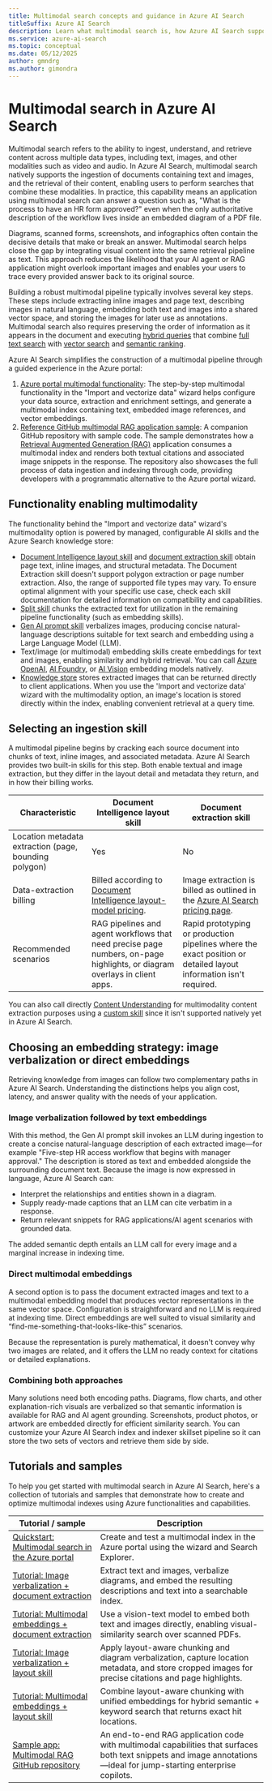 ```yaml
---
title: Multimodal search concepts and guidance in Azure AI Search
titleSuffix: Azure AI Search
description: Learn what multimodal search is, how Azure AI Search supports it for text + image content, and where to find detailed concepts, tutorials, and samples.
ms.service: azure-ai-search
ms.topic: conceptual
ms.date: 05/12/2025
author: gmndrg
ms.author: gimondra
---
```


# Multimodal search in Azure AI Search

Multimodal search refers to the ability to ingest, understand, and retrieve content across multiple data types, including text, images, and other modalities such as video and audio. In Azure AI Search, multimodal search natively supports the ingestion of documents containing text and images, and the retrieval of their content, enabling users to perform searches that combine these modalities. In practice, this capability means an application using multimodal search can answer a question such as, "What is the process to have an HR form approved?" even when the only authoritative description of the workflow lives inside an embedded diagram of a PDF file.  

Diagrams, scanned forms, screenshots, and infographics often contain the decisive details that make or break an answer. Multimodal search helps close the gap by integrating visual content into the same retrieval pipeline as text. This approach reduces the likelihood that your AI agent or RAG application might overlook important images and enables your users to trace every provided answer back to its original source.

Building a robust multimodal pipeline typically involves several key steps. These steps include extracting inline images and page text, describing images in natural language, embedding both text and images into a shared vector space, and storing the images for later use as annotations. Multimodal search also requires preserving the order of information as it appears in the document and executing [hybrid queries](hybrid-search-overview.md) that combine [full text search](search-lucene-query-architecture.md) with [vector search](vector-search-overview.md) and [semantic ranking](semantic-search-overview.md).

Azure AI Search simplifies the construction of a multimodal pipeline through a guided experience in the Azure portal:

1. [Azure portal multimodal functionality](search-get-started-portal-image-search.md): The step-by-step multimodal functionality in the "Import and vectorize data" wizard helps configure your data source, extraction and enrichment settings, and generate a multimodal index containing text, embedded image references, and vector embeddings.
1. [Reference GitHub multimodal RAG application sample](https://aka.ms/azs-multimodal-sample-app-repo): A companion GitHub repository with sample code. The sample demonstrates how a [Retrieval Augmented Generation (RAG)](retrieval-augmented-generation-overview.md) application consumes a multimodal index and renders both textual citations and associated image snippets in the response. The repository also showcases the full process of data ingestion and indexing through code, providing developers with a programmatic alternative to the Azure portal wizard.
   
## Functionality enabling multimodality

The functionality behind the "Import and vectorize data" wizard's multimodality option is powered by managed, configurable AI skills and the Azure Search knowledge store:

+ [Document Intelligence layout skill](cognitive-search-skill-document-intelligence-layout.md) and [document extraction skill](cognitive-search-skill-document-extraction.md) obtain page text, inline images, and structural metadata. The Document Extraction skill doesn't support polygon extraction or page number extraction. Also, the range of supported file types may vary. To ensure optimal alignment with your specific use case, check each skill documentation for detailed information on compatibility and capabilities.
+ [Split skill](cognitive-search-skill-textsplit.md) chunks the extracted text for utilization in the remaining pipeline functionality (such as embedding skills). 
+ [Gen AI prompt skill](cognitive-search-skill-genai-prompt.md) verbalizes images, producing concise natural-language descriptions suitable for text search and embedding using a Large Language Model (LLM). 
+ Text/image (or multimodal) embedding skills create embeddings for text and images, enabling similarity and hybrid retrieval. You can call [Azure OpenAI](cognitive-search-skill-azure-openai-embedding.md), [AI Foundry](cognitive-search-aml-skill.md), or [AI Vision](cognitive-search-skill-vision-vectorize.md) embedding models natively.
+ [Knowledge store](knowledge-store-concept-intro.md) stores extracted images that can be returned directly to client applications. When you use the 'Import and vectorize data' wizard with the multimodality option, an image's location is stored directly within the index, enabling convenient retrieval at a query time.


## Selecting an ingestion skill

A multimodal pipeline begins by cracking each source document into chunks of text, inline images, and associated metadata. Azure AI Search provides two built-in skills for this step. Both enable textual and image extraction, but they differ in the layout detail and metadata they return, and in how their billing works.

| Characteristic | Document Intelligence layout skill | Document extraction skill |
|----------------|------------------------------------|---------------------------|
| Location metadata extraction (page, bounding polygon) | Yes | No |
| Data-extraction billing | Billed according to [Document Intelligence layout-model pricing](https://azure.microsoft.com/pricing/details/ai-document-intelligence/). | Image extraction is billed as outlined in the [Azure AI Search pricing page](https://azure.microsoft.com/pricing/details/search/). |
| Recommended scenarios | RAG pipelines and agent workflows that need precise page numbers, on-page highlights, or diagram overlays in client apps. | Rapid prototyping or production pipelines where the exact position or detailed layout information isn't required. |

You can also call directly [Content Understanding](/azure/ai-services/content-understanding/concepts/retrieval-augmented-generation) for multimodality content extraction purposes using a [custom skill](cognitive-search-custom-skill-web-api.md) since it isn't supported natively yet in Azure AI Search. 

## Choosing an embedding strategy: image verbalization or direct embeddings
Retrieving knowledge from images can follow two complementary paths in Azure AI Search. Understanding the distinctions helps you align cost, latency, and answer quality with the needs of your application.

### Image verbalization followed by text embeddings
With this method, the Gen AI prompt skill invokes an LLM during ingestion to create a concise natural-language description of each extracted image—for example "Five-step HR access workflow that begins with manager approval." The description is stored as text and embedded alongside the surrounding document text. Because the image is now expressed in language, Azure AI Search can:

- Interpret the relationships and entities shown in a diagram.
- Supply ready-made captions that an LLM can cite verbatim in a response.
- Return relevant snippets for RAG applications/AI agent scenarios with grounded data.

The added semantic depth entails an LLM call for every image and a marginal increase in indexing time.

### Direct multimodal embeddings
A second option is to pass the document extracted images and text to a multimodal embedding model that produces vector representations in the same vector space. Configuration is straightforward and no LLM is required at indexing time. Direct embeddings are well suited to visual similarity and “find-me-something-that-looks-like-this” scenarios.

Because the representation is purely mathematical, it doesn't convey why two images are related, and it offers the LLM no ready context for citations or detailed explanations.

### Combining both approaches
Many solutions need both encoding paths. Diagrams, flow charts, and other explanation-rich visuals are verbalized so that semantic information is available for RAG and AI agent grounding. Screenshots, product photos, or artwork are embedded directly for efficient similarity search. You can customize your Azure AI Search index and indexer skillset pipeline so it can store the two sets of vectors and retrieve them side by side.


## Tutorials and samples

To help you get started with multimodal search in Azure AI Search, here's a collection of tutorials and samples that demonstrate how to create and optimize multimodal indexes using Azure functionalities and capabilities. 

| Tutorial / sample                                                                                                                  | Description                                                                                                                                           |
| ---------------------------------------------------------------------------------------------------------------------------------- | ----------------------------------------------------------------------------------------------------------------------------------------------------- |
| [Quickstart: Multimodal search in the Azure portal](search-get-started-portal-image-search.md)                                     | Create and test a multimodal index in the Azure portal using the wizard and Search Explorer.                                                          |
| [Tutorial: Image verbalization + document extraction](tutorial-multimodal-indexing-with-image-verbalization-and-doc-extraction.md) | Extract text and images, verbalize diagrams, and embed the resulting descriptions and text into a searchable index.                                   |
| [Tutorial: Multimodal embeddings + document extraction](tutorial-multimodal-indexing-with-embedding-and-doc-extraction.md)         | Use a vision-text model to embed both text and images directly, enabling visual-similarity search over scanned PDFs.                                  |
| [Tutorial: Image verbalization + layout skill](tutorial-multimodal-index-image-verbalization-skill.md)                             | Apply layout-aware chunking and diagram verbalization, capture location metadata, and store cropped images for precise citations and page highlights. |
| [Tutorial: Multimodal embeddings + layout skill](tutorial-multimodal-index-embeddings-skill.md)                                    | Combine layout-aware chunking with unified embeddings for hybrid semantic + keyword search that returns exact hit locations.                          |
| [Sample app: Multimodal RAG GitHub repository](https://aka.ms/azs-multimodal-sample-app-repo)                                             | An end-to-end RAG application code with multimodal capabilities that surfaces both text snippets and image annotations—ideal for jump-starting enterprise copilots.             |





